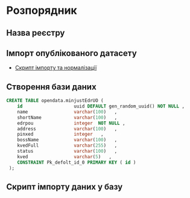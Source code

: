 # Розпорядник

## Назва реєстру

## Імпорт опублікованого датасету

- [Скрипт імпорту та нормалізації](/путь/від/корня)

## Створення бази даних

```sql
CREATE TABLE opendata.minjustEdrUO (
    id                   uuid DEFAULT gen_random_uuid() NOT NULL ,
    name                 varchar(100)   ,
    shortName            varchar(100)   ,
    edrpou               integer  NOT NULL ,
    address              varchar(100)   ,
    pinxed               integer   ,
    bossName             varchar(100)   ,
    kvedFull             varchar(255)   ,
    status               varchar(100)   ,
    kved                 varchar(5)   ,
    CONSTRAINT Pk_defolt_id_0 PRIMARY KEY ( id )
 );
```

## Скрипт імпорту даних у базу
